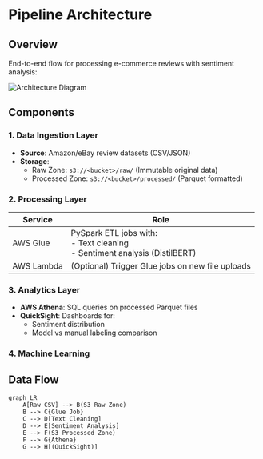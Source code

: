 # Pipeline Architecture

## Overview
End-to-end flow for processing e-commerce reviews with sentiment analysis:

![Architecture Diagram](./assets/architecture_diagram.png)

## Components

### 1. Data Ingestion Layer
- **Source**: Amazon/eBay review datasets (CSV/JSON)
- **Storage**: 
  - Raw Zone: `s3://<bucket>/raw/` (Immutable original data)
  - Processed Zone: `s3://<bucket>/processed/` (Parquet formatted)

### 2. Processing Layer
| Service | Role |
|---------|------|
| AWS Glue | PySpark ETL jobs with: <br>- Text cleaning <br>- Sentiment analysis (DistilBERT) |
| AWS Lambda | (Optional) Trigger Glue jobs on new file uploads |

### 3. Analytics Layer
- **AWS Athena**: SQL queries on processed Parquet files
- **QuickSight**: Dashboards for:<br>
  - Sentiment distribution<br>
  - Model vs manual labeling comparison

### 4. Machine Learning


## Data Flow
```mermaid
graph LR
    A[Raw CSV] --> B(S3 Raw Zone)
    B --> C{Glue Job}
    C --> D[Text Cleaning]
    D --> E[Sentiment Analysis]
    E --> F(S3 Processed Zone)
    F --> G{Athena}
    G --> H[(QuickSight)]